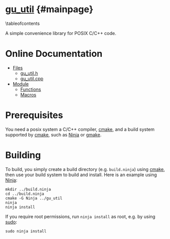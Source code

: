 [gu_util](https://github.com/mipalgu/gu_util) {#mainpage}
===================
\tableofcontents

A simple convenience library for POSIX C/C++ code.

# Online Documentation

 * [Files](https://mipalgu.github.io/gu_util/files.html)
   - [gu_util.h](https://mipalgu.github.io/gu_util/gu__util_8h.html)
   - [gu_util.cpp](https://mipalgu.github.io/gu_util/gu__util_8cpp.html)
 * [Module](https://mipalgu.github.io/gu_util/globals_defs.html)
   - [Functions](https://mipalgu.github.io/gu_util/globals_func.html)
   - [Macros](https://mipalgu.github.io/gu_util/globals_defs.html)

# Prerequisites

You need a posix system a C/C++ compiler, [cmake](https://cmake.org),
and a build system supported by [cmake](https://cmake.org), such as
[Ninja](https://ninja-build.org) or
[gmake](https://www.gnu.org/software/make/).

# Building

To build, you simply create a build directory (e.g. `build.ninja`)
using [cmake](https://cmake.org), then use your build system to
build and install. Here is an example using
[Ninja](https://ninja-build.org):

	mkdir ../build.ninja
	cd ../build.ninja
	cmake -G Ninja ../gu_util
	ninja
	ninja install

If you require root permissions, run `ninja install` as root,
e.g. by using [sudo](https://www.sudo.ws):

	sudo ninja install
